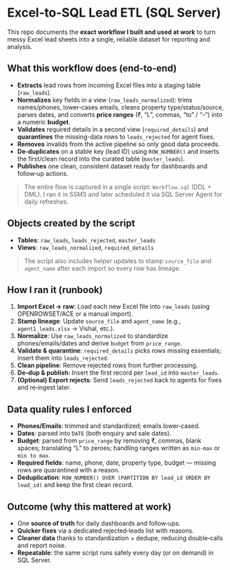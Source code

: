 # Excel‑to‑SQL Lead ETL (SQL Server)

This repo documents the **exact workflow I built and used at work** to turn messy Excel lead sheets into a single, reliable dataset for reporting and analysis.


## What this workflow does (end‑to‑end)
- **Extracts** lead rows from incoming Excel files into a staging table (`raw_leads`).  
- **Normalizes** key fields in a view (`raw_leads_normalized`): trims names/phones, lower‑cases emails, cleans property type/status/source, parses dates, and converts **price ranges** (₹, “L”, commas, “to” / “-”) into a numeric **budget**.  
- **Validates** required details in a second view (`required_details`) and **quarantines** the missing-data rows to `leads_rejected` for agent fixes.  
- **Removes** invalids from the active pipeline so only good data proceeds.  
- **De‑duplicates** on a stable key (lead ID) using `ROW_NUMBER()` and inserts the first/clean record into the curated table (`master_leads`).  
- **Publishes** one clean, consistent dataset ready for dashboards and follow‑up actions.

> The entire flow is captured in a single script: `Workflow.sql` (DDL + DML). I ran it in SSMS and later scheduled it via SQL Server Agent for daily refreshes.


## Objects created by the script
- **Tables**: `raw_leads`, `leads_rejected`, `master_leads`  
- **Views**: `raw_leads_normalized`, `required_details`

> The script also includes helper updates to stamp `source_file` and `agent_name` after each import so every row has lineage.


## How I ran it (runbook)
1. **Import Excel → raw**: Load each new Excel file into `raw_leads` (using OPENROWSET/ACE or a manual import).  
2. **Stamp lineage**: Update `source_file` and `agent_name` (e.g., `agent1_leads.xlsx` → Vishal, etc.).  
3. **Normalize**: Use `raw_leads_normalized` to standardize phones/emails/dates and derive `budget` from `price_range`.  
4. **Validate & quarantine**: `required_details` picks rows missing essentials; insert them into `leads_rejected`.  
5. **Clean pipeline**: Remove rejected rows from further processing.  
6. **De‑dup & publish**: Insert the first record per `lead_id` into `master_leads`.  
7. **(Optional) Export rejects**: Send `leads_rejected` back to agents for fixes and re‑ingest later.  



## Data quality rules I enforced
- **Phones/Emails**: trimmed and standardized; emails lower‑cased.  
- **Dates**: parsed into `DATE` (both enquiry and sale dates).  
- **Budget**: parsed from `price_range` by removing ₹, commas, blank spaces; translating “L” to zeroes; handling ranges written as `min‑max` or `min to max`.  
- **Required fields**: name, phone, date, property type, budget — missing rows are quarantined with a reason.  
- **Deduplication**: `ROW_NUMBER() OVER (PARTITION BY lead_id ORDER BY lead_id)` and keep the first clean record.


## Outcome (why this mattered at work)
- One **source of truth** for daily dashboards and follow‑ups.  
- **Quicker fixes** via a dedicated rejected‑leads list with reasons.  
- **Cleaner data** thanks to standardization + dedupe, reducing double‑calls and report noise.  
- **Repeatable**: the same script runs safely every day (or on demand) in SQL Server.


